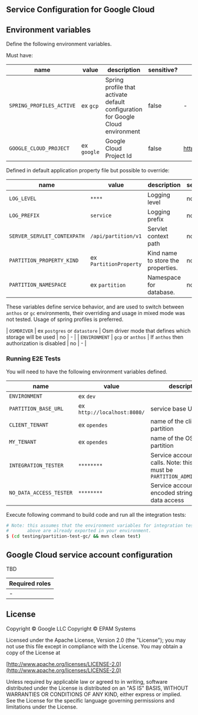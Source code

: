 ## Service Configuration for Google Cloud

## Environment variables

Define the following environment variables.

Must have:

| name | value | description | sensitive? | source |
| ---  | ---   | ---         | ---        | ---    |
| `SPRING_PROFILES_ACTIVE` | ex `gcp` | Spring profile that activate default configuration for Google Cloud environment | false | - |
| `GOOGLE_CLOUD_PROJECT` | ex `google`  | Google Cloud Project Id| false | <https://console.cloud.google.com/> |

Defined in default application property file but possible to override:

| name | value | description | sensitive? | source |
| ---  | ---   | ---         | ---        | ---    |
| `LOG_LEVEL` | `****` | Logging level | no | - |
| `LOG_PREFIX` | `service` | Logging prefix | no | - |
| `SERVER_SERVLET_CONTEXPATH` | `/api/partition/v1` | Servlet context path | no | - |
| `PARTITION_PROPERTY_KIND` | ex `PartitionProperty` | Kind name to store the properties. | no | - |
| `PARTITION_NAMESPACE` | ex `partition` | Namespace for database. | no | - |

These variables define service behavior, and are used to switch between `anthos` or `gc` environments, their overriding and usage in mixed mode was not tested.
Usage of spring profiles is preferred.

| `OSMDRIVER` | ex `postgres` or `datastore` | Osm driver mode that defines which storage will be used | no | - |
| `ENVIRONMENT` | `gcp` or `anthos` | If `anthos` then authorization is disabled | no | - |

### Running E2E Tests

You will need to have the following environment variables defined.

| name | value | description | sensitive? | source |
| ---  | ---   | ---         | ---        | ---    |
| `ENVIRONMENT` | ex `dev` |  | no |  |
| `PARTITION_BASE_URL` | ex `http://localhost:8080/` | service base URL | yes |  |
| `CLIENT_TENANT` | ex `opendes` | name of the client partition | yes |  |
| `MY_TENANT` | ex `opendes` | name of the OSDU partition | yes |  |
| `INTEGRATION_TESTER` | `********` | Service account for API calls. Note: this user must be `PARTITION_ADMIN_ACCOUNT` | yes | <https://console.cloud.google.com/iam-admin/serviceaccounts> |
| `NO_DATA_ACCESS_TESTER` | `********` | Service account base64 encoded string without data access | yes | <https://console.cloud.google.com/iam-admin/serviceaccounts> |

Execute following command to build code and run all the integration tests:

```bash
# Note: this assumes that the environment variables for integration tests as outlined
#       above are already exported in your environment.
$ (cd testing/partition-test-gc/ && mvn clean test)
```

## Google Cloud service account configuration

TBD

| Required roles |
| ---    |
| - |

## License

Copyright © Google LLC
Copyright © EPAM Systems

Licensed under the Apache License, Version 2.0 (the "License");
you may not use this file except in compliance with the License.
You may obtain a copy of the License at

[http://www.apache.org/licenses/LICENSE-2.0](http://www.apache.org/licenses/LICENSE-2.0)

Unless required by applicable law or agreed to in writing, software
distributed under the License is distributed on an "AS IS" BASIS,
WITHOUT WARRANTIES OR CONDITIONS OF ANY KIND, either express or implied.
See the License for the specific language governing permissions and
limitations under the License.
